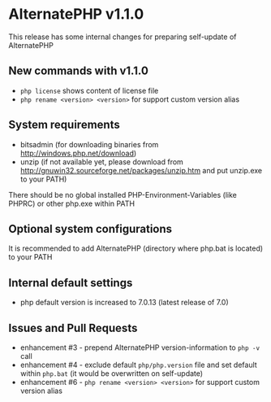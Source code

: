 # AlternatePHP v1.1.0

This release has some internal changes for preparing self-update of AlternatePHP 

## New commands with v1.1.0

- `php license` shows content of license file
- `php rename <version> <version>` for support custom version alias

## System requirements

- bitsadmin (for downloading binaries from http://windows.php.net/download)
- unzip (if not available yet, please download from http://gnuwin32.sourceforge.net/packages/unzip.htm and put unzip.exe to your PATH)

There should be no global installed PHP-Environment-Variables (like PHPRC) or other php.exe within PATH

## Optional system configurations

It is recommended to add AlternatePHP (directory where php.bat is located) to your PATH

## Internal default settings

- php default version is increased to 7.0.13 (latest release of 7.0)

## Issues and Pull Requests

- enhancement #3 - prepend AlternatePHP version-information to `php -v` call
- enhancement #4 - exclude default `php/php.version` file and set default within `php.bat` (it would be overwritten on self-update)
- enhancement #6 - `php rename <version> <version>` for support custom version alias
